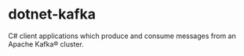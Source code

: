 # dotnet-kafka
C# client applications which produce and consume messages from an Apache Kafka® cluster.
